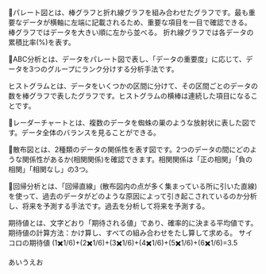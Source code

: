 🔴パレート図とは、棒グラフと折れ線グラフを組み合わせたグラフです。最も重要なデータが横軸に左端に記載されるため、重要な項目を一目で確認できる。
棒グラフではデータを大きい順に左から並べる。
折れ線グラフでは各データの累積比率(%)を表す。

🔴ABC分析とは、データをパレート図で表し、「データの重要度」に応じて、データを3つのグループにランク分けする分析手法です。

ヒストグラムとは、データをいくつかの区間に分けて、その区間ごとのデータの数を棒グラフで表したグラフです。ヒストグラムの横棒は連続した項目になることです。

🔴レーダーチャートとは、複数のデータを蜘蛛の巣のような放射状に表した図です。データ全体のバランスを見ることができる。

🔴散布図とは、2種類のデータの関係性を表す図です。2つのデータの間にどのような関係性があるか(相関関係)を確認できます。相関関係は「正の相関」「負の相関」「相関なし」の3つ。

🔴回帰分析とは、「回帰直線」(散布図内の点が多く集まっている所に引いた直線)を使って、過去のデータがどのような原因によって引き起こされているのか分析し、将来を予測する手法です。過去を分析して将来を予測する。

期待値とは、文字どおり「期待される値」であり、確率的に決まる平均値です。
期待値の計算方法：かけ算し、すべての組み合わせをたし算して求める。
サイコロの期待値
(1✖️1/6)+(2✖️1/6)+(3✖️1/6)+(4✖️1/6)+(5✖️1/6)+(6✖️1/6)=3.5

あいうえお
